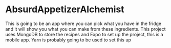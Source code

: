 # AbsurdAppetizerAlchemist

This is going to be an app where you can pick what you have in the fridge and it will show you what you can make from these ingredients.
This project uses MongoDB to store the recipes and Expo to set up the project, this is a mobile app.
Yarn is probably going to be used to set this up
